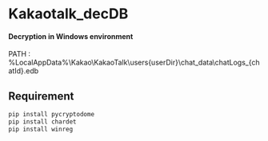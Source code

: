 # Kakaotalk_decDB
 #### Decryption in Windows environment
 PATH : %LocalAppData%\Kakao\KakaoTalk\users\{userDir}\chat_data\chatLogs_{chatId}.edb

## Requirement
```bash
pip install pycryptodome
pip install chardet
pip install winreg
```
